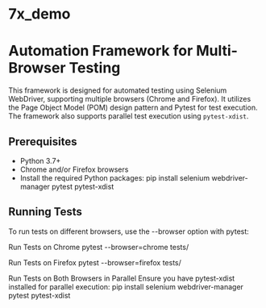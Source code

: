 # 7x_demo

# Automation Framework for Multi-Browser Testing

This framework is designed for automated testing using Selenium WebDriver, supporting multiple browsers (Chrome and Firefox). It utilizes the Page Object Model (POM) design pattern and Pytest for test execution. The framework also supports parallel test execution using `pytest-xdist`.



## Prerequisites

- Python 3.7+
- Chrome and/or Firefox browsers
- Install the required Python packages:
pip install selenium webdriver-manager pytest pytest-xdist


## Running Tests
To run tests on different browsers, use the --browser option with pytest:

Run Tests on Chrome
pytest --browser=chrome tests/

Run Tests on Firefox
pytest --browser=firefox tests/

Run Tests on Both Browsers in Parallel
Ensure you have pytest-xdist installed for parallel execution:
pip install selenium webdriver-manager pytest pytest-xdist





